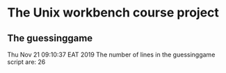 # The Unix workbench course project
## The guessinggame
Thu Nov 21 09:10:37 EAT 2019
The number of lines in the guessinggame script are:
26
